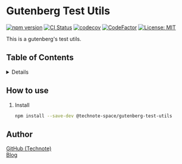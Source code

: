 # Gutenberg Test Utils

[![npm version](https://badge.fury.io/js/%40technote-space%2Fgutenberg-test-utils.svg)](https://badge.fury.io/js/%40technote-space%2Fgutenberg-test-utils)
[![CI Status](https://github.com/technote-space/gutenberg-test-utils/workflows/CI/badge.svg)](https://github.com/technote-space/gutenberg-test-utils/actions)
[![codecov](https://codecov.io/gh/technote-space/gutenberg-test-utils/branch/master/graph/badge.svg)](https://codecov.io/gh/technote-space/gutenberg-test-utils)
[![CodeFactor](https://www.codefactor.io/repository/github/technote-space/gutenberg-test-utils/badge)](https://www.codefactor.io/repository/github/technote-space/gutenberg-test-utils)
[![License: MIT](https://img.shields.io/badge/License-MIT-blue.svg)](https://github.com/technote-space/gutenberg-test-utils/blob/master/LICENSE)

This is a gutenberg's test utils.

## Table of Contents

<!-- START doctoc generated TOC please keep comment here to allow auto update -->
<!-- DON'T EDIT THIS SECTION, INSTEAD RE-RUN doctoc TO UPDATE -->
<details>
<summary>Details</summary>

- [How to use](#how-to-use)
- [Author](#author)

</details>
<!-- END doctoc generated TOC please keep comment here to allow auto update -->

## How to use
1. Install
    ```bash
    npm install --save-dev @technote-space/gutenberg-test-utils
    ```

## Author
[GitHub (Technote)](https://github.com/technote-space)  
[Blog](https://technote.space)
